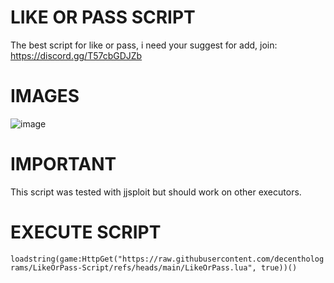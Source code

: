# LIKE OR PASS SCRIPT
The best script for like or pass, i need your suggest for add, join: https://discord.gg/T57cbGDJZb

# IMAGES

![image](https://github.com/user-attachments/assets/eeca86f7-8400-4b33-abdc-cb71be63a44d)

# IMPORTANT

This script was tested with jjsploit but should work on other executors.

# EXECUTE SCRIPT

`loadstring(game:HttpGet("https://raw.githubusercontent.com/decentholograms/LikeOrPass-Script/refs/heads/main/LikeOrPass.lua", true))()`



